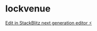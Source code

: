 # lockvenue

[Edit in StackBlitz next generation editor ⚡️](https://stackblitz.com/~/github.com/vineeth-prid/lockvenue)